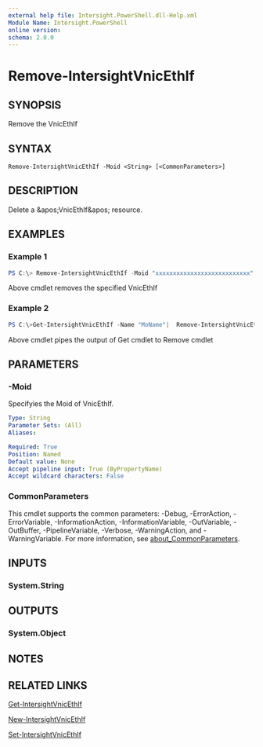 ```yaml
---
external help file: Intersight.PowerShell.dll-Help.xml
Module Name: Intersight.PowerShell
online version:
schema: 2.0.0
---
```


# Remove-IntersightVnicEthIf

## SYNOPSIS
Remove the VnicEthIf

## SYNTAX

```
Remove-IntersightVnicEthIf -Moid <String> [<CommonParameters>]
```

## DESCRIPTION
Delete a &amp;apos;VnicEthIf&amp;apos; resource.

## EXAMPLES

### Example 1
```powershell
PS C:\> Remove-IntersightVnicEthIf -Moid "xxxxxxxxxxxxxxxxxxxxxxxxxxx"
```
Above cmdlet removes the specified VnicEthIf 

### Example 2
```powershell
PS C:\>Get-IntersightVnicEthIf -Name "MoName"|  Remove-IntersightVnicEthIf
```
Above cmdlet pipes the output of Get cmdlet to Remove cmdlet

## PARAMETERS

### -Moid
Specifyies the Moid of VnicEthIf.

```yaml
Type: String
Parameter Sets: (All)
Aliases:

Required: True
Position: Named
Default value: None
Accept pipeline input: True (ByPropertyName)
Accept wildcard characters: False
```

### CommonParameters
This cmdlet supports the common parameters: -Debug, -ErrorAction, -ErrorVariable, -InformationAction, -InformationVariable, -OutVariable, -OutBuffer, -PipelineVariable, -Verbose, -WarningAction, and -WarningVariable. For more information, see [about_CommonParameters](http://go.microsoft.com/fwlink/?LinkID=113216).

## INPUTS

### System.String

## OUTPUTS

### System.Object
## NOTES

## RELATED LINKS

[Get-IntersightVnicEthIf](./Get-IntersightVnicEthIf.md)

[New-IntersightVnicEthIf](./New-IntersightVnicEthIf.md)

[Set-IntersightVnicEthIf](./Set-IntersightVnicEthIf.md)

